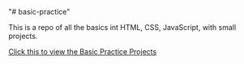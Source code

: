 "# basic-practice" 

This is a repo of all the basics int HTML, CSS, JavaScript, with small projects.

[Click this to view the Basic Practice Projects](https://basic-practice-xi.vercel.app/)
